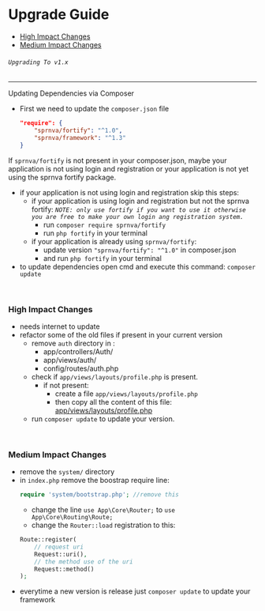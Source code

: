 # Upgrade Guide

- [High Impact Changes](#high-impact)
- [Medium Impact Changes](#medium-impact)

###### `Upgrading To v1.x`
---
Updating Dependencies via Composer
- First we need to update the `composer.json` file
    ```json
    "require": {
        "sprnva/fortify": "^1.0",
        "sprnva/framework": "^1.3"
    }
    ```

If `sprnva/fortify` is not present in your composer.json, maybe your application is not using login and registration or your application is not yet using the sprnva fortify package.

- if your application is not using login and registration skip this steps:
    - if your application is using login and registration but not the sprnva fortify: *`NOTE: only use fortify if you want to use it otherwise you are free to make your own login ang registration system.`*
        - run `composer require sprnva/fortify`
        - run `php fortify` in your terminal
    - if your application is already using `sprnva/fortify`:
        - update version `"sprnva/fortify": "^1.0"` in composer.json
        - and run `php fortify` in your terminal
- to update dependencies open cmd and execute this command: `composer update`

<a name="high-impact" style="padding-top: 30px;">&nbsp;</a>
### High Impact Changes
- needs internet to update
- refactor some of the old files if present in your current version
    - remove `auth` directory in :
        - app/controllers/Auth/
        - app/views/auth/
        - config/routes/auth.php
    - check if `app/views/layouts/profile.php` is present.
        - if not present:
            - create a file `app/views/layouts/profile.php`
            - then copy all the content of this file: [app/views/layouts/profile.php](https://github.com/sprnva/sprnva/blob/master/app/views/layouts/profile.php)
    - run `composer update` to update your version.

<a name="medium-impact" style="padding-top: 30px;">&nbsp;</a>
### Medium Impact Changes
- remove the `system/` directory
- in `index.php` remove the boostrap require line:
    ```php
    require 'system/bootstrap.php'; //remove this
    ```
    - change the line `use App\Core\Router;` to `use App\Core\Routing\Route;`
    - change the `Router::load` registration to this:
    ```php
    Route::register(
        // request uri
        Request::uri(),
        // the method use of the uri
        Request::method()
    );
    ```
- everytime a new version is release just `composer update` to update your framework